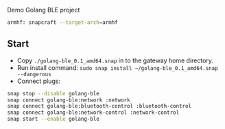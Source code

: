 Demo Golang BLE project

```bash
armhf: snapcraft --target-arch=armhf
```

## Start

 * Copy `./golang-ble_0.1_amd64.snap` in to the gateway home directory.
 * Run install command: `sudo snap install ~/golang-ble_0.1_amd64.snap --dangerous`
 * Connect plugs:

```bash
snap stop --disable golang-ble
snap connect golang-ble:network :network
snap connect golang-ble:bluetooth-control :bluetooth-control
snap connect golang-ble:network-control :network-control
snap start --enable golang-ble
```
